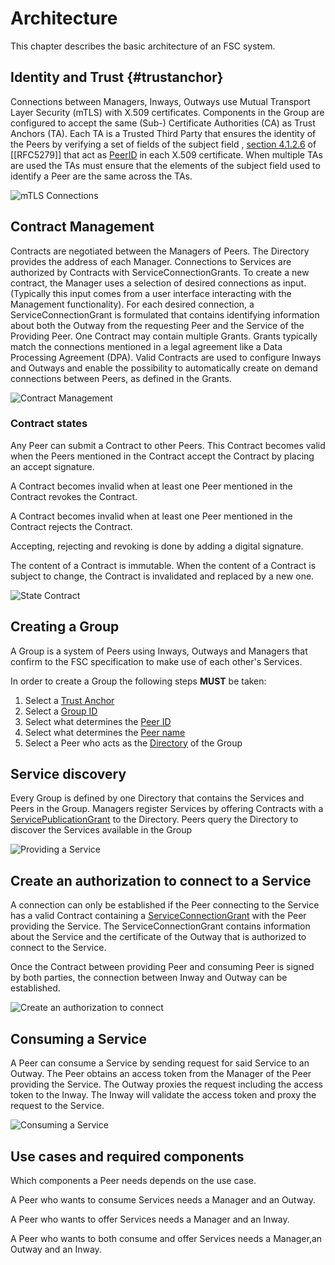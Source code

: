 # Architecture

This chapter describes the basic architecture of an FSC system.

## Identity and Trust  {#trustanchor}

Connections between Managers, Inways, Outways use Mutual Transport Layer Security (mTLS) with X.509 certificates. 
Components in the Group are configured to accept the same (Sub-) Certificate Authorities (CA) as Trust Anchors (TA). Each TA is a Trusted Third Party that ensures the identity of the Peers by verifying a set of fields of the subject field , [section 4.1.2.6](https://rfc-editor.org/rfc/rfc5280) of [[RFC5279]] that act as [PeerID](#peer_id) in each X.509 certificate.
When multiple TAs are used the TAs must ensure that the elements of the subject field used to identify a Peer are the same across the TAs. 

![mTLS Connections](diagrams/seq-mtls-connections.svg "mTLS Connections")

## Contract Management

Contracts are negotiated between the Managers of Peers. The Directory provides the address of each Manager.
Connections to Services are authorized by Contracts with ServiceConnectionGrants. To create a new contract, the Manager uses a selection of desired connections as input. (Typically this input comes from a user interface interacting with the Management functionality). For each desired connection, a ServiceConnectionGrant is formulated that contains identifying information about both the Outway from the requesting Peer and the Service of the Providing Peer. One Contract may contain multiple Grants. Grants typically match the connections mentioned in a legal agreement like a Data Processing Agreement (DPA). Valid Contracts are used to configure Inways and Outways and enable the possibility to automatically create on demand connections between Peers, as defined in the Grants.

![Contract Management](diagrams/seq-contract-management.svg "Contract Management")

### Contract states

Any Peer can submit a Contract to other Peers. This Contract becomes valid when the Peers mentioned in the Contract accept the Contract by placing an accept signature. 

A Contract becomes invalid when at least one Peer mentioned in the Contract revokes the Contract.

A Contract becomes invalid when at least one Peer mentioned in the Contract rejects the Contract.

Accepting, rejecting and revoking is done by adding a digital signature.

The content of a Contract is immutable. When the content of a Contract is subject to change, the Contract is invalidated and replaced by a new one.

![State Contract](diagrams/state-contract.svg "State Contract")

## Creating a Group

A Group is a system of Peers using Inways, Outways and Managers that confirm to the FSC specification to make use of each other's Services. 

In order to create a Group the following steps **MUST** be taken:

1. Select a [Trust Anchor](#trust_anchor)
2. Select a [Group ID](#group_id)
3. Select what determines the [Peer ID](#peer_id)
4. Select what determines the [Peer name](#peer_name)
5. Select a Peer who acts as the [Directory](#directory) of the Group

## Service discovery

Every Group is defined by one Directory that contains the Services and Peers in the Group.
Managers register Services by offering Contracts with a [ServicePublicationGrant](#service_publication_grant) to the Directory.
Peers query the Directory to discover the Services available in the Group 

![Providing a Service](diagrams/seq-providing-a-service.svg "Providing a Service")

## Create an authorization to connect to a Service

A connection can only be established if the Peer connecting to the Service has a valid Contract containing a [ServiceConnectionGrant](#service_connection_grant) with the Peer providing the Service.
The ServiceConnectionGrant contains information about the Service and the certificate of the Outway that is authorized to connect to the Service.

Once the Contract between providing Peer and consuming Peer is signed by both parties, the connection between Inway and Outway can be established.

![Create an authorization to connect](diagrams/seq-create-an-authorization-to-connect.svg "Connecting to a Service")

## Consuming a Service

A Peer can consume a Service by sending request for said Service to an Outway. 
The Peer obtains an access token from the Manager of the Peer providing the Service. 
The Outway proxies the request including the access token to the Inway.
The Inway will validate the access token and proxy the request to the Service.

![Consuming a Service](diagrams/seq-consuming-a-service.svg "Consuming a Service")

## Use cases and required components

Which components a Peer needs depends on the use case.

A Peer who wants to consume Services needs a Manager and an Outway.  

A Peer who wants to offer Services needs a Manager and an Inway.    

A Peer who wants to both consume and offer Services needs a Manager,an Outway and an Inway.  
